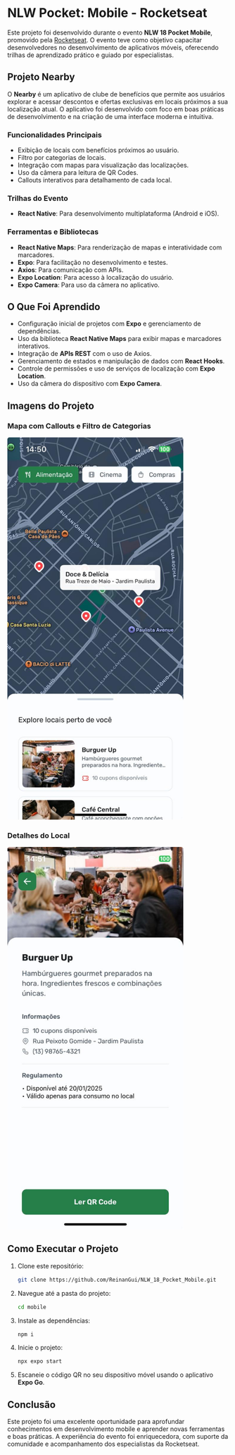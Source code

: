 # NLW Pocket: Mobile - Rocketseat

Este projeto foi desenvolvido durante o evento **NLW 18 Pocket Mobile**, promovido pela [Rocketseat](https://www.rocketseat.com.br). O evento teve como objetivo capacitar desenvolvedores no desenvolvimento de aplicativos móveis, oferecendo trilhas de aprendizado prático e guiado por especialistas.

## Projeto Nearby

O **Nearby** é um aplicativo de clube de benefícios que permite aos usuários explorar e acessar descontos e ofertas exclusivas em locais próximos a sua localização atual. O aplicativo foi desenvolvido com foco em boas práticas de desenvolvimento e na criação de uma interface moderna e intuitiva.

### Funcionalidades Principais

- Exibição de locais com benefícios próximos ao usuário.
- Filtro por categorias de locais.
- Integração com mapas para visualização das localizações.
- Uso da câmera para leitura de QR Codes.
- Callouts interativos para detalhamento de cada local.


### Trilhas do Evento

- **React Native**: Para desenvolvimento multiplataforma (Android e iOS).

### Ferramentas e Bibliotecas

- **React Native Maps**: Para renderização de mapas e interatividade com marcadores.
- **Expo**: Para facilitação no desenvolvimento e testes.
- **Axios**: Para comunicação com APIs.
- **Expo Location**: Para acesso à localização do usuário.
- **Expo Camera**: Para uso da câmera no aplicativo.

## O Que Foi Aprendido

- Configuração inicial de projetos com **Expo** e gerenciamento de dependências.
- Uso da biblioteca **React Native Maps** para exibir mapas e marcadores interativos.
- Integração de **APIs REST** com o uso de Axios.
- Gerenciamento de estados e manipulação de dados com **React Hooks**.
- Controle de permissões e uso de serviços de localização com **Expo Location**.
- Uso da câmera do dispositivo com **Expo Camera**.

## Imagens do Projeto

### Mapa com Callouts e Filtro de Categorias

<img src="./mobile/assets/images/mapa-com-callouts.jpg" alt="Mapa com Callouts" width="400" />

### Detalhes do Local

<img src="./mobile/assets/images/detalhes-do-local.jpg" alt="Detalhes do Local" width="400" />

## Como Executar o Projeto

1. Clone este repositório:
   ```bash
   git clone https://github.com/ReinanGui/NLW_18_Pocket_Mobile.git
   ```
2. Navegue até a pasta do projeto:
   ```bash
   cd mobile
   ```
3. Instale as dependências:
   ```bash
   npm i
   ```
4. Inicie o projeto:
   ```bash
   npx expo start
   ```
5. Escaneie o código QR no seu dispositivo móvel usando o aplicativo **Expo Go**.

## Conclusão

Este projeto foi uma excelente oportunidade para aprofundar conhecimentos em desenvolvimento mobile e aprender novas ferramentas e boas práticas. A experiência do evento foi enriquecedora, com suporte da comunidade e acompanhamento dos especialistas da Rocketseat.

